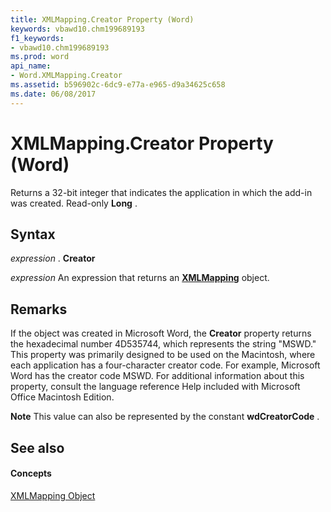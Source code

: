```yaml
---
title: XMLMapping.Creator Property (Word)
keywords: vbawd10.chm199689193
f1_keywords:
- vbawd10.chm199689193
ms.prod: word
api_name:
- Word.XMLMapping.Creator
ms.assetid: b596902c-6dc9-e77a-e965-d9a34625c658
ms.date: 06/08/2017
---
```



# XMLMapping.Creator Property (Word)

Returns a 32-bit integer that indicates the application in which the add-in was created. Read-only  **Long** .


## Syntax

 _expression_ . **Creator**

 _expression_ An expression that returns an **[XMLMapping](Word.XMLMapping.md)** object.


## Remarks

If the object was created in Microsoft Word, the  **Creator** property returns the hexadecimal number 4D535744, which represents the string "MSWD." This property was primarily designed to be used on the Macintosh, where each application has a four-character creator code. For example, Microsoft Word has the creator code MSWD. For additional information about this property, consult the language reference Help included with Microsoft Office Macintosh Edition.


 **Note**  This value can also be represented by the constant  **wdCreatorCode** .


## See also


#### Concepts


[XMLMapping Object](Word.XMLMapping.md)

